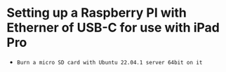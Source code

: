 # Setting up a Raspberry PI with Etherner of USB-C for use with iPad Pro

- `Burn a micro SD card with Ubuntu 22.04.1 server 64bit on it`